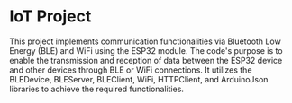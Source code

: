 # IoT Project
 This project implements communication functionalities via Bluetooth Low Energy (BLE) and WiFi using the ESP32 module. The code's purpose is to enable the transmission and reception of data between the ESP32 device and other devices through BLE or WiFi connections. It utilizes the BLEDevice, BLEServer, BLEClient, WiFi, HTTPClient, and ArduinoJson libraries to achieve the required functionalities.
